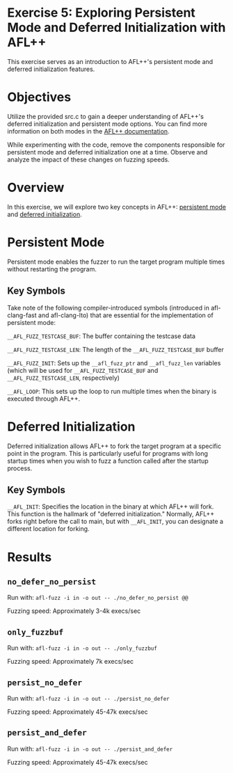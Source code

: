 # Exercise 5: Exploring Persistent Mode and Deferred Initialization with AFL++
This exercise serves as an introduction to AFL++'s persistent mode and deferred initialization features.

# Objectives
Utilize the provided src.c to gain a deeper understanding of AFL++'s deferred initialization and persistent mode options. You can find more information on both modes in the [AFL++ documentation](https://github.com/AFLplusplus/AFLplusplus/blob/stable/instrumentation/README.persistent_mode.md).

While experimenting with the code, remove the components responsible for persistent mode and deferred initialization one at a time. Observe and analyze the impact of these changes on fuzzing speeds.

# Overview
In this exercise, we will explore two key concepts in AFL++: [persistent mode](https://github.com/AFLplusplus/AFLplusplus/blob/stable/instrumentation/README.persistent_mode.md#4-persistent-mode) and [deferred initialization](https://github.com/AFLplusplus/AFLplusplus/blob/stable/instrumentation/README.persistent_mode.md#3-deferred-initialization). 

# Persistent Mode
Persistent mode enables the fuzzer to run the target program multiple times without restarting the program.

## Key Symbols
Take note of the following compiler-introduced symbols (introduced in afl-clang-fast and afl-clang-lto) that are essential for the implementation of persistent mode:

`__AFL_FUZZ_TESTCASE_BUF`: The buffer containing the testcase data

`__AFL_FUZZ_TESTCASE_LEN`: The length of the `__AFL_FUZZ_TESTCASE_BUF` buffer

`__AFL_FUZZ_INIT`: Sets up the `__afl_fuzz_ptr` and `__afl_fuzz_len` variables (which will be used for `__AFL_FUZZ_TESTCASE_BUF` and `__AFL_FUZZ_TESTCASE_LEN`, respectively)

`__AFL_LOOP`: This sets up the loop to run multiple times when the binary is executed through AFL++.

# Deferred Initialization
Deferred initialization allows AFL++ to fork the target program at a specific point in the program. This is particularly useful for programs with long startup times when you wish to fuzz a function called after the startup process.

## Key Symbols
`__AFL_INIT`: Specifies the location in the binary at which AFL++ will fork. This function is the hallmark of "deferred initialization." Normally, AFL++ forks right before the call to main, but with `__AFL_INIT`, you can designate a different location for forking.

# Results

## `no_defer_no_persist`
Run with: `afl-fuzz -i in -o out -- ./no_defer_no_persist @@`

Fuzzing speed: Approximately 3-4k execs/sec

## `only_fuzzbuf`
Run with: `afl-fuzz -i in -o out -- ./only_fuzzbuf`

Fuzzing speed: Approximately 7k execs/sec

## `persist_no_defer`
Run with: `afl-fuzz -i in -o out -- ./persist_no_defer`

Fuzzing speed: Approximately 45-47k execs/sec

## `persist_and_defer`
Run with: `afl-fuzz -i in -o out -- ./persist_and_defer`

Fuzzing speed: Approximately 45-47k execs/sec